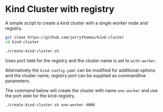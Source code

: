# Kind Cluster with registry

A simple script to create a kind cluster with a single worker node and registry.

```bash
git clone https://github.com/jerrythomas/kind-cluster
cd kind-cluster

./create-kind-cluster.sh
```

Uses port `5000` for the registry and the cluster name is set to `with-worker`. 

Alternatively the `kind-config.yaml` can be modified for additional options and the cluster name, registry port can be supplied as commandline parameters.

The command below will create the cluster with name `one-worker` and use the port `4000` for the kind-registry.

```bash
./create-kind-cluster.sh one-worker 4000
```
